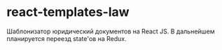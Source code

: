 # react-templates-law
Шаблонизатор юридический документов на React JS. В дальнейшем планируется переезд state'ов на Redux.
